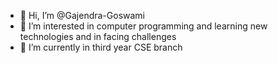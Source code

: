- 👋 Hi, I’m @Gajendra-Goswami
- 👀 I’m interested in computer programming and learning new technologies and in facing challenges
- 🌱 I’m currently in third year CSE branch

<!---
Gajendra-Goswami/Gajendra-Goswami is a ✨ special ✨ repository because its `README.md` (this file) appears on your GitHub profile.
You can click the Preview link to take a look at your changes.
--->
